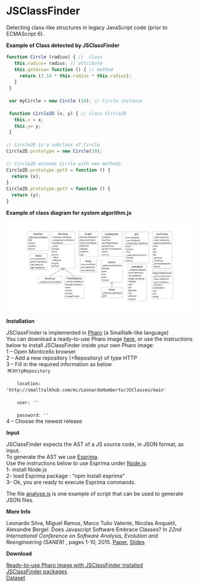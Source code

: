 # JSClassFinder
Detecting class-like structures in legacy JavaScript code (prior to ECMAScript 6).

<p><strong>Example of Class detected by JSClassFinder</strong></p>

```javascript
function Circle (radius) { //  class
   this.radius= radius; // attribute
   this.getArea= function () { // method
     return (3.14 * this.radius * this.radius);
   }
 }
 
 var myCircle = new Circle (10); // Circle instance
 
 function Circle2D (x, y) { // class Circle2D
   this.x = x;
   this.y= y;
 }

// Circle2D is a subclass of Circle
Circle2D.prototype = new Circle(10);

// Circle2D extends Circle with new methods
Circle2D.prototype.getX = function () {
  return (x);
}
Circle2D.prototype.getY = function () {
  return (y);
}
 ```

<p><strong>Example of class diagram for system algorithm.js</strong></p>

![alt text](https://github.com/aserg-ufmg/JSClassFinder/blob/master/UMLdiagramAlgorithms.png "Class diagram")



<p><strong>Installation</strong></p>
<p>JSClassFinder is implemented in <a href="http://pharo.org/" title="Pharo">Pharo</a> (a Smalltalk-like language) <br />
You can download a ready-to-use Pharo image <a href="https://drive.google.com/file/d/0B-ZbjmvQs5bXamZEbzN6LTluUTg/view?usp=sharing" title="Ready-to-use Pharo image">here</a>, or use the instructions below to install JSClassFinder inside your own Pharo image:<br />
1 &#8211; Open Monticello browser<br />
2 &#8211; Add a new repository (+Repository) of type HTTP<br />
3 &#8211; Fill in the required information as below<br />
&nbsp;<code>MCHttpRepository<br />
&nbsp;&nbsp;&nbsp;&nbsp;location: 'http://smalltalkhub.com/mc/LeonardoHumberto/JSClasses/main'<br />
&nbsp;&nbsp;&nbsp;&nbsp;user: ''<br />
&nbsp;&nbsp;&nbsp;&nbsp;password: '' </code><br />
4 &#8211; Choose the newest release</p>
<p><strong>Input</strong></p>
<p>JSClassFinder expects the AST of a JS source code, in JSON format, as input.<br />
To generate the AST we use <a href="http://esprima.org/" title="Esprima">Esprima</a>.<br />
Use the instructions below to use Esprima under <a href="http://nodejs.org/" title="Node.js">Node.js</a>:<br />
1- install Node.js<br />
2- load Esprima package : &#8220;npm install esprima&#8221;<br />
3- Ok, you are ready to execute Esprima commands. </p>
<p>The file <a href="http://java.llp.dcc.ufmg.br/mediawiki/images/0/09/Analysejs.zip" title="script">analyse.js</a> is one example of script that can be used to generate JSON files.</p>


<p><strong>More Info</strong></p>
 Leonardo Silva, Miguel Ramos, Marco Tulio Valente, Nicolas Anquetil, Alexandre Bergel. Does Javascript Software Embrace Classes? In <em>22nd International Conference on Software Analysis, Evolution and Reengineering (SANER) </em>, pages 1-10, 2015. 
 <a href="http://www.dcc.ufmg.br/~mtov/pub/2015_saner.pdf">Paper</a>, <a href="https://speakerdeck.com/aserg_ufmg/does-javascript-software-embrace-classes-saner-2015">Slides</a>

<p><strong>Download</strong></p>
<p><a href="https://drive.google.com/file/d/0B-ZbjmvQs5bXMnNHMjFMRFhCU2c/view?usp=sharing" title="Ready-to-use Pharo image">Ready-to-use Pharo image with JSClassFinder installed</a><br />
<a href="http://smalltalkhub.com/#!/~LeonardoHumberto/JSClasses" title="JSClassFinder Tool">JSClassFinder packages</a><br />
<a href="http://aserg.labsoft.dcc.ufmg.br/qualitas.js/qualitas.js.rar" title="Dataset">Dataset</a></p>
